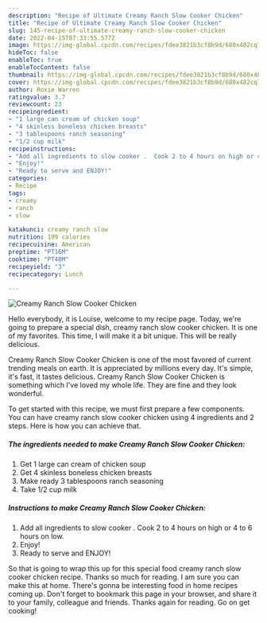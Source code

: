 ```yaml
---
description: "Recipe of Ultimate Creamy Ranch Slow Cooker Chicken"
title: "Recipe of Ultimate Creamy Ranch Slow Cooker Chicken"
slug: 145-recipe-of-ultimate-creamy-ranch-slow-cooker-chicken
date: 2022-04-15T07:33:55.577Z
image: https://img-global.cpcdn.com/recipes/fdee3821b3cf8b9d/680x482cq70/creamy-ranch-slow-cooker-chicken-recipe-main-photo.jpg
hideToc: false
enableToc: true
enableTocContent: false
thumbnail: https://img-global.cpcdn.com/recipes/fdee3821b3cf8b9d/680x482cq70/creamy-ranch-slow-cooker-chicken-recipe-main-photo.jpg
cover: https://img-global.cpcdn.com/recipes/fdee3821b3cf8b9d/680x482cq70/creamy-ranch-slow-cooker-chicken-recipe-main-photo.jpg
author: Roxie Warren
ratingvalue: 3.7
reviewcount: 23
recipeingredient:
- "1 large can cream of chicken soup"
- "4 skinless boneless chicken breasts"
- "3 tablespoons ranch seasoning"
- "1/2 cup milk"
recipeinstructions:
- "Add all ingredients to slow cooker .  Cook 2 to 4 hours on high or 4 to 6 hours on low."
- "Enjoy!"
- "Ready to serve and ENJOY!"
categories:
- Recipe
tags:
- creamy
- ranch
- slow

katakunci: creamy ranch slow 
nutrition: 199 calories
recipecuisine: American
preptime: "PT16M"
cooktime: "PT40M"
recipeyield: "3"
recipecategory: Lunch

---
```



![Creamy Ranch Slow Cooker Chicken](https://img-global.cpcdn.com/recipes/fdee3821b3cf8b9d/680x482cq70/creamy-ranch-slow-cooker-chicken-recipe-main-photo.jpg)

Hello everybody, it is Louise, welcome to my recipe page. Today, we're going to prepare a special dish, creamy ranch slow cooker chicken. It is one of my favorites. This time, I will make it a bit unique. This will be really delicious.

Creamy Ranch Slow Cooker Chicken is one of the most favored of current trending meals on earth. It is appreciated by millions every day. It's simple, it's fast, it tastes delicious. Creamy Ranch Slow Cooker Chicken is something which I've loved my whole life. They are fine and they look wonderful.




To get started with this recipe, we must first prepare a few components. You can have creamy ranch slow cooker chicken using 4 ingredients and 2 steps. Here is how you can achieve that.

<!--inarticleads1-->

##### The ingredients needed to make Creamy Ranch Slow Cooker Chicken:

1. Get 1 large can cream of chicken soup
1. Get 4 skinless boneless chicken breasts
1. Make ready 3 tablespoons ranch seasoning
1. Take 1/2 cup milk




<!--inarticleads2-->

##### Instructions to make Creamy Ranch Slow Cooker Chicken:

1. Add all ingredients to slow cooker .  Cook 2 to 4 hours on high or 4 to 6 hours on low.
1. Enjoy!
1. Ready to serve and ENJOY!



So that is going to wrap this up for this special food creamy ranch slow cooker chicken recipe. Thanks so much for reading. I am sure you can make this at home. There's gonna be interesting food in home recipes coming up. Don't forget to bookmark this page in your browser, and share it to your family, colleague and friends. Thanks again for reading. Go on get cooking!
